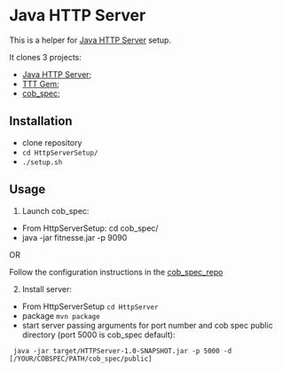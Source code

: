 # Java HTTP Server

This is a helper for [Java HTTP Server](https://github.com/andarcabrera/HTTPServer) setup.

It clones 3 projects:
- [Java HTTP Server](https://github.com/andarcabrera/HTTPServer);
- [TTT Gem](https://github.com/andarcabrera/tttj_gem);
- [cob_spec](https://github.com/8thlight/cob_spec);

## Installation

- clone repository
- ```cd HttpServerSetup/```
- ```./setup.sh```

## Usage

1. Launch cob_spec:

  - From HttpServerSetup: cd cob_spec/
  - java -jar fitnesse.jar -p 9090

OR

Follow the configuration instructions in the [cob_spec_repo](https://github.com/8thlight/cob_spec)

2. Install server:

- From HttpServerSetup ```cd HttpServer```
- package ```mvn package```
- start server passing arguments for port number and cob spec public directory (port 5000 is cob_spec default):

``` java -jar target/HTTPServer-1.0-SNAPSHOT.jar -p 5000 -d [/YOUR/COBSPEC/PATH/cob_spec/public]```
